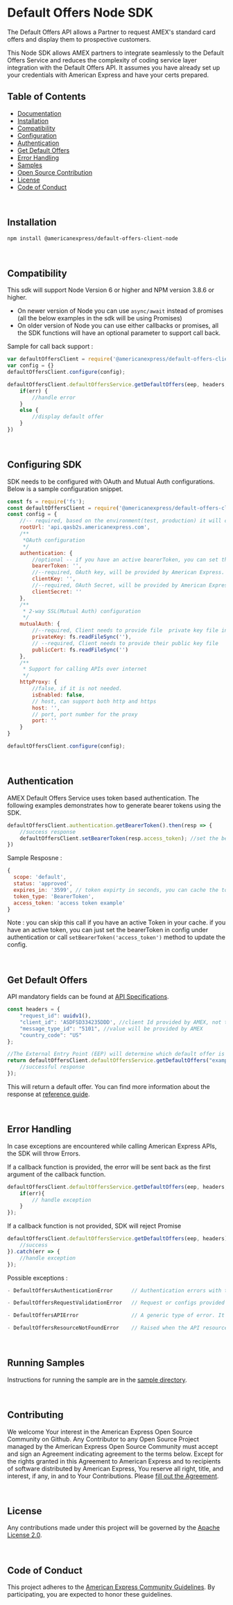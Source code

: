# Default Offers Node SDK
The Default Offers API allows a Partner to request AMEX's standard card offers and display them to prospective customers.

​This Node SDK allows AMEX partners to integrate seamlessly to the Default Offers Service and reduces the complexity of coding service layer integration with the Default Offers API. It assumes you have already set up your credentials with American Express and have your certs prepared.

## Table of Contents

- [Documentation](#documentation)    
- [Installation](#installation)
- [Compatibility](#compatibility)
- [Configuration](#configuring-sdk)
- [Authentication](#authentication)
- [Get Default Offers](#Get-Default-Offers)
- [Error Handling](#error-handling)
- [Samples](#Running-Samples)
- [Open Source Contribution](#Contributing)
- [License](#license)
- [Code of Conduct](#code-of-conduct)


<br/>

## Installation

```sh
npm install @americanexpress/default-offers-client-node
```
<br/>

## Compatibility

This sdk will support Node Version 6 or higher and NPM version 3.8.6 or higher.

- On newer version of Node you can use `async/await` instead of promises (all the below examples in the sdk will be using Promises)
- On older version of Node you can use either callbacks or promises, all the SDK functions will have an optional parameter to support call back.

Sample for call back support :

```js
var defaultOffersClient = require('@americanexpress/default-offers-client-node');
var config = {}
defaultOffersClient.configure(config);

defaultOffersClient.defaultOffersService.getDefaultOffers(eep, headers, function (err, response) {
    if(err) {
        //handle error
    }
    else {
        //display default offer
    }
})


```


<br/>

## Configuring SDK

SDK needs to be configured with OAuth and Mutual Auth configurations. Below is a sample configuration snippet.

```js
const fs = require('fs');
const defaultOffersClient = require('@americanexpress/default-offers-client-node');
const config = {
    //-- required, based on the environment(test, production) it will change, AMEX will provide the root URls
    rootUrl: 'api.qasb2s.americanexpress.com', 
    /**
     *OAuth configuration  
     */
    authentication: {
        //optional -- if you have an active bearerToken, you can set this property and skip authentication call.
        bearerToken: '',
        //--required, OAuth key, will be provided by American Express.
        clientKey: '',
        //--required, OAuth Secret, will be provided by American Express.
        clientSecret: ''
    },
    /**
     * 2-way SSL(Mutual Auth) configuration
     */
    mutualAuth: {
        //--required, Client needs to provide file  private key file in .pem format
        privateKey: fs.readFileSync(''),
        // --required, Client needs to provide their public key file
        publicCert: fs.readFileSync('') 
    },
    /**
     * Support for calling APIs over internet 
     */
    httpProxy: {
        //false, if it is not needed.
        isEnabled: false, 
        // host, can support both http and https 
        host: '',
        // port, port number for the proxy 
        port: '' 
    }
}

defaultOffersClient.configure(config);

```

<br/>

## Authentication

AMEX Default Offers Service uses token based authentication. The following examples demonstrates how to generate bearer tokens using the SDK.
```js
defaultOffersClient.authentication.getBearerToken().then(resp => {
    //success response
    defaultOffersClient.setBearerToken(resp.access_token); //set the bearertoken for further api calls 
})

```
Sample Resposne : 

```js
{
  scope: 'default',
  status: 'approved',
  expires_in: '3599', // token expirty in seconds, you can cache the token for the amount of time specified.
  token_type: 'BearerToken',
  access_token: 'access token example'
}

```
Note : you can skip this call if you have an active Token in your cache. if you have an active token, you can just set the bearerToken in config under authentication or call `setBearerToken('access_token')` method to update the config.



<br/>

## Get Default Offers

API mandatory fields can be found at [API Specifications](https://developer.americanexpress.com/products/default-offers-public/resources#readme).

```js
const headers = {
    "request_id": uuidv1(),
    "client_id": 'ASDFSD334235DDD', //client Id provided by AMEX, not the client id used for authentication
    "message_type_id": "5101", //value will be provided by AMEX
    "country_code": "US"
};

//The External Entry Point (EEP) will determine which default offer is returned.
return defaultOffersClient.defaultOffersService.getDefaultOffers("exampleEEP", headers).then(resp => {
    //successful response
});

```

This will return a default offer. You can find more information about the response at [reference guide](https://developer.americanexpress.com/products/default-offers-public/resources#readme).

<br/>

## Error Handling

In case exceptions are encountered while calling American Express APIs, the SDK will throw Errors. 

If a callback function is provided, the error will be sent back as the first argument of the callback function.

```js 
defaultOffersClient.defaultOffersService.getDefaultOffers(eep, headers, function (err, result) {
    if(err){
        // handle exception
    }
});
```
If a callback function is not provided, SDK will reject Promise

```js
defaultOffersClient.defaultOffersService.getDefaultOffers(eep, headers).then(res => {
    //success 
}).catch(err => {
    //handle exception 
});

```

Possible exceptions : 
```js
- DefaultOffersAuthenticationError      // Authentication errors with the API -- example : invalid API Key or Secret is sent to the API.

- DefaultOffersRequestValidationError   // Request or configs provided to the SDK are invalid. You can see more info in error.fields for the fields that failed validations.

- DefaultOffersAPIError                 // A generic type of error. It will be raised when there is an Internal server error or any other error which is not covered by any of the named errors.

- DefaultOffersResourceNotFoundError    // Raised when the API resource could not be found.
```

<br/>

## Running Samples 
Instructions for running the sample are in the [sample directory](/samples/README.md).

<br/>

## Contributing

We welcome Your interest in the American Express Open Source Community on Github. Any Contributor to
any Open Source Project managed by the American Express Open Source Community must accept and sign
an Agreement indicating agreement to the terms below. Except for the rights granted in this 
Agreement to American Express and to recipients of software distributed by American Express, You
reserve all right, title, and interest, if any, in and to Your Contributions. Please
[fill out the Agreement](https://cla-assistant.io/americanexpress/defaultoffers-client-node).

<br/>

## License

Any contributions made under this project will be governed by the
[Apache License 2.0](./LICENSE.txt).


<br/>

## Code of Conduct

This project adheres to the [American Express Community Guidelines](./CODE_OF_CONDUCT.md). By
participating, you are expected to honor these guidelines.